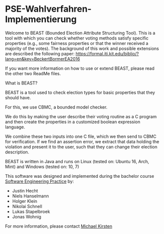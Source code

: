 # PSE-Wahlverfahren-Implementierung

Welcome to BEAST (Bounded Election Attribute Structuring Tool). This is a tool with which you can check whether voting methods satisfy
specific properties (e.g., some fairness properties or that the winner received a majority of the votes).
The background of this work and possible extensions are described the following paper: https://formal.iti.kit.edu/biblio/?lang=en&key=BeckertBormerEA2016

If you want more information on how to use or extend BEAST, please read the other two ReadMe files.



What is BEAST?

BEAST is a tool used to check election types for basic properties that they should have.

For this, we use CBMC, a bounded model checker.

We do this by making the user describe their voting routine as a C program and then create the properties in a customized boolean expression language.

We combine these two inputs into one C file, which we then send to CBMC for verification.
If we find an assertion error, we extract that data holding the violation and present it to the user, such that they can change their election description.

BEAST is written in Java and runs on Linux (tested on: Ubuntu 16, Arch, Mint) and Windows (tested on: 10, 7)

This software was designed and implemented during the bachelor course
[Software Engineering Practice](https://formal.iti.kit.edu/teaching/pse/201617/voting/) by:

* Justin Hecht
* Niels Hanselmann
* Holger Klein
* Nikolai Schnell
* Lukas Stapelbroek
* Jonas Wohnig

For more information, please contact [Michael Kirsten](https://formal.iti.kit.edu/~kirsten/?lang=en)
